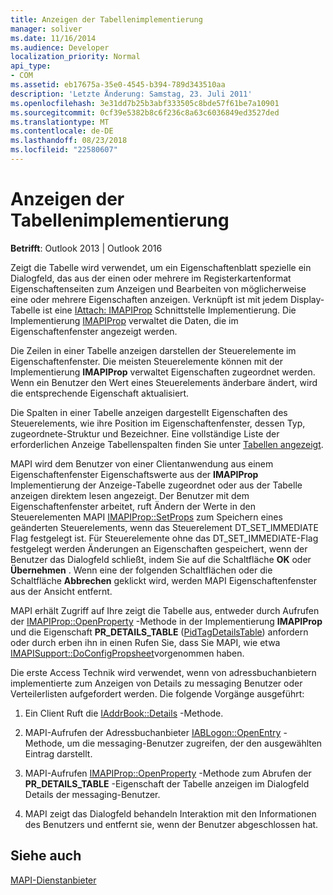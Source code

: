 ```yaml
---
title: Anzeigen der Tabellenimplementierung
manager: soliver
ms.date: 11/16/2014
ms.audience: Developer
localization_priority: Normal
api_type:
- COM
ms.assetid: eb17675a-35e0-4545-b394-789d343510aa
description: 'Letzte Änderung: Samstag, 23. Juli 2011'
ms.openlocfilehash: 3e31dd7b25b3abf333505c8bde57f61be7a10901
ms.sourcegitcommit: 0cf39e5382b8c6f236c8a63c6036849ed3527ded
ms.translationtype: MT
ms.contentlocale: de-DE
ms.lasthandoff: 08/23/2018
ms.locfileid: "22580607"
---
```

# <a name="display-table-implementation"></a>Anzeigen der Tabellenimplementierung

  
  
**Betrifft**: Outlook 2013 | Outlook 2016 
  
Zeigt die Tabelle wird verwendet, um ein Eigenschaftenblatt spezielle ein Dialogfeld, das aus der einen oder mehrere im Registerkartenformat Eigenschaftenseiten zum Anzeigen und Bearbeiten von möglicherweise eine oder mehrere Eigenschaften anzeigen. Verknüpft ist mit jedem Display-Tabelle ist eine [IAttach: IMAPIProp](iattachimapiprop.md) Schnittstelle Implementierung. Die Implementierung [IMAPIProp](imapipropiunknown.md) verwaltet die Daten, die im Eigenschaftenfenster angezeigt werden. 
  
Die Zeilen in einer Tabelle anzeigen darstellen der Steuerelemente im Eigenschaftenfenster. Die meisten Steuerelemente können mit der Implementierung **IMAPIProp** verwaltet Eigenschaften zugeordnet werden. Wenn ein Benutzer den Wert eines Steuerelements änderbare ändert, wird die entsprechende Eigenschaft aktualisiert. 
  
Die Spalten in einer Tabelle anzeigen dargestellt Eigenschaften des Steuerelements, wie ihre Position im Eigenschaftenfenster, dessen Typ, zugeordnete-Struktur und Bezeichner. Eine vollständige Liste der erforderlichen Anzeige Tabellenspalten finden Sie unter [Tabellen angezeigt](display-tables.md).
  
MAPI wird dem Benutzer von einer Clientanwendung aus einem Eigenschaftenfenster Eigenschaftswerte aus der **IMAPIProp** Implementierung der Anzeige-Tabelle zugeordnet oder aus der Tabelle anzeigen direktem lesen angezeigt. Der Benutzer mit dem Eigenschaftenfenster arbeitet, ruft Ändern der Werte in den Steuerelementen MAPI [IMAPIProp::SetProps](imapiprop-setprops.md) zum Speichern eines geänderten Steuerelements, wenn das Steuerelement DT_SET_IMMEDIATE Flag festgelegt ist. Für Steuerelemente ohne das DT_SET_IMMEDIATE-Flag festgelegt werden Änderungen an Eigenschaften gespeichert, wenn der Benutzer das Dialogfeld schließt, indem Sie auf die Schaltfläche **OK** oder **Übernehmen** . Wenn eine der folgenden Schaltflächen oder die Schaltfläche **Abbrechen** geklickt wird, werden MAPI Eigenschaftenfenster aus der Ansicht entfernt. 
  
MAPI erhält Zugriff auf Ihre zeigt die Tabelle aus, entweder durch Aufrufen der [IMAPIProp::OpenProperty](imapiprop-openproperty.md) -Methode in der Implementierung **IMAPIProp** und die Eigenschaft **PR_DETAILS_TABLE** ([PidTagDetailsTable](pidtagdetailstable-canonical-property.md)) anfordern oder durch erben ihn in einen Rufen Sie, dass Sie MAPI, wie etwa [IMAPISupport::DoConfigPropsheet](imapisupport-doconfigpropsheet.md)vorgenommen haben.
  
Die erste Access Technik wird verwendet, wenn von adressbuchanbietern implementierte zum Anzeigen von Details zu messaging Benutzer oder Verteilerlisten aufgefordert werden. Die folgende Vorgänge ausgeführt:
  
1. Ein Client Ruft die [IAddrBook::Details](iaddrbook-details.md) -Methode. 
    
2. MAPI-Aufrufen der Adressbuchanbieter [IABLogon::OpenEntry](iablogon-openentry.md) -Methode, um die messaging-Benutzer zugreifen, der den ausgewählten Eintrag darstellt. 
    
3. MAPI-Aufrufen [IMAPIProp::OpenProperty](imapiprop-openproperty.md) -Methode zum Abrufen der **PR_DETAILS_TABLE** -Eigenschaft der Tabelle anzeigen im Dialogfeld Details der messaging-Benutzer. 
    
4. MAPI zeigt das Dialogfeld behandeln Interaktion mit den Informationen des Benutzers und entfernt sie, wenn der Benutzer abgeschlossen hat. 
    
## <a name="see-also"></a>Siehe auch



[MAPI-Dienstanbieter](mapi-service-providers.md)

